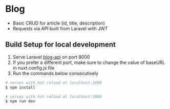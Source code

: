 # Blog

- Basic CRUD for article (id, title, description)
- Requests via API built from Laravel with JWT

## Build Setup for local development
1. Serve Laravel [blog-api](https://github.com/acetdecastro/blog-api) on port 8000
2. If you prefer a different port, make sure to change the value of baseURL in nuxt.config.js file
3. Run the commands below consecutively
``` bash
# serves with hot reload at localhost:3000
$ npm install

# serves with hot reload at localhost:3000
$ npm run dev